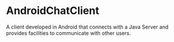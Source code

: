 # AndroidChatClient
A client developed in Android that connects with a Java Server and provides facilities to communicate with other users.
